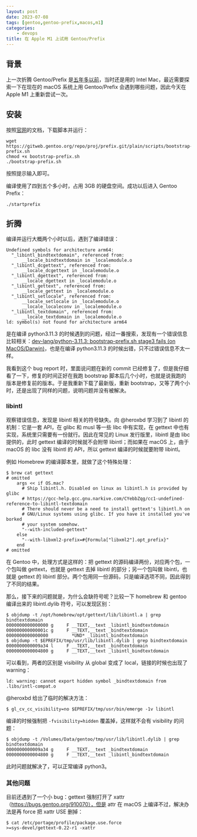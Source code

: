 ```yaml
---
layout: post
date: 2023-07-08
tags: [gentoo,gentoo-prefix,macos,m1]
categories:
    - devops
title: 在 Apple M1 上试用 Gentoo/Prefix
---
```


## 背景

上一次折腾 Gentoo/Prefix 是[五年多以前](/devops/2017/12/27/try-gentoo-prefix-on-macos/)，当时还是用的 Intel Mac，最近需要探索一下在现在的 macOS 系统上用 Gentoo/Prefix 会遇到哪些问题，因此今天在 Apple M1 上重新尝试一次。

## 安装

按照[官网](https://wiki.gentoo.org/wiki/Project:Prefix/Bootstrap)的文档，下载脚本并运行：

```shell
wget https://gitweb.gentoo.org/repo/proj/prefix.git/plain/scripts/bootstrap-prefix.sh
chmod +x bootstrap-prefix.sh
./bootstrap-prefix.sh
```

按照提示输入即可。

编译使用了四到五个多小时，占用 3GB 的硬盘空间。成功以后进入 Gentoo Prefix：

```shell
./startprefix
```

## 折腾

编译并运行大概两个小时以后，遇到了编译错误：

```shell
Undefined symbols for architecture arm64:
  "_libintl_bindtextdomain", referenced from:
      __locale_bindtextdomain in _localemodule.o
  "_libintl_dcgettext", referenced from:
      __locale_dcgettext in _localemodule.o
  "_libintl_dgettext", referenced from:
      __locale_dgettext in _localemodule.o
  "_libintl_gettext", referenced from:
      __locale_gettext in _localemodule.o
  "_libintl_setlocale", referenced from:
      __locale_setlocale in _localemodule.o
      __locale_localeconv in _localemodule.o
  "_libintl_textdomain", referenced from:
      __locale_textdomain in _localemodule.o
ld: symbol(s) not found for architecture arm64
```

是在编译 python3.11.3 的时候遇到的问题，经过一番搜索，发现有一个错误信息比较相关：[dev-lang/python-3.11.3: bootstrap-prefix.sh stage3 fails (on MacOS/Darwin)](https://bugs.gentoo.org/906507)，也是在编译 python3.11.3 的时候出错，只不过错误信息不太一样。

我看到这个 bug report 时，里面说问题在新的 commit 已经修复了，但是我仔细看了一下，修复的时间正好在我跑 bootstrap 脚本后几个小时，也就是说我跑的版本是修复前的版本。于是我重新下载了最新版，重新 bootstrap，又等了两个小时，还是出现了同样的问题，说明问题并没有被解决。

### libintl

观察错误信息，发现是 libintl 相关的符号缺失。向 @heroxbd 学习到了 libintl 的机制：它是一套 API，在 glibc 和 musl 等一些 libc 中有实现，在 gettext 中也有实现，系统里只需要有一份就行。因此在常见的 Linux 发行版里，libintl 是由 libc 提供的，此时 gettext 编译的时候就不会附带 libintl；而如果在 macOS 上，由于 macOS 的 libc 没有 libintl 的 API，所以 gettext 编译的时候就要附带 libintl。

例如 Homebrew 的编译脚本里，就做了这个特殊处理：

```shell
$ brew cat gettext
# omitted
    args << if OS.mac?
      # Ship libintl.h. Disabled on linux as libintl.h is provided by glibc
      # https://gcc-help.gcc.gnu.narkive.com/CYebbZqg/cc1-undefined-reference-to-libintl-textdomain
      # There should never be a need to install gettext's libintl.h on
      # GNU/Linux systems using glibc. If you have it installed you've borked
      # your system somehow.
      "--with-included-gettext"
    else
      "--with-libxml2-prefix=#{Formula["libxml2"].opt_prefix}"
    end
# omitted
```

在 Gentoo 中，处理方式是这样的：把 gettext 的源码编译两份，对应两个包，一个包叫做 gettext，也就是 gettext 去掉 libintl 的部分；另一个包叫做 libintl，也就是 gettext 的 libintl 部分。两个包用同一份源码，只是编译选项不同，因此得到了不同的结果。

那么，接下来的问题就是，为什么会缺符号呢？比较一下 homebrew 和 gentoo 编译出来的 libintl.dylib 符号，可以发现区别：

```shell
$ objdump -t /opt/homebrew/opt/gettext/lib/libintl.a | grep bindtextdomain
0000000000000000 g     F __TEXT,__text _libintl_bindtextdomain
000000000000001c g     F __TEXT,__text _bindtextdomain
0000000000000000         *UND* _libintl_bindtextdomain
$ objdump -t $EPREFIX/tmp/usr/lib/libintl.dylib | grep bindtextdomain
0000000000009a34 l     F __TEXT,__text _bindtextdomain
0000000000004800 g     F __TEXT,__text _libintl_bindtextdomain
```

可以看到，两者的区别是 visibility 从 global 变成了 local，链接的时候也出现了 warning：

```
ld: warning: cannot export hidden symbol _bindtextdomain from .libs/intl-compat.o
```

@heroxbd 给出了临时的解决方法：

```shell
$ gl_cv_cc_visibility=no $EPREFIX/tmp/usr/bin/emerge -1v libintl
```

编译的时候强制把 `-fvisibility=hidden` 覆盖掉，这样就不会有 visibility 的问题：

```shell
$ objdump -t /Volumes/Data/gentoo/tmp/usr/lib/libintl.dylib | grep bindtextdomain
0000000000009a34 g     F __TEXT,__text _bindtextdomain
0000000000004800 g     F __TEXT,__text _libintl_bindtextdomain
```

此时问题就解决了，可以正常编译 python3。

### 其他问题

目前还遇到了一个小 bug：gettext 强制打开了 xattr（https://bugs.gentoo.org/910070），但是 attr 在 macOS 上编译不过，解决办法是再 force 把 xattr USE 删掉：

```shell
$ cat /etc/portage/profile/package.use.force
>=sys-devel/gettext-0.22-r1 -xattr
```
